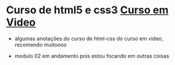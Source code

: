 # Curso de html5 e css3 [Curso em Video](https://www.cursoemvideo.com/)

- algumas anotações do curso de html-css do curso em video, recomendo muitoooo

- modulo 02 em andamento pois estou focando em outras coisas